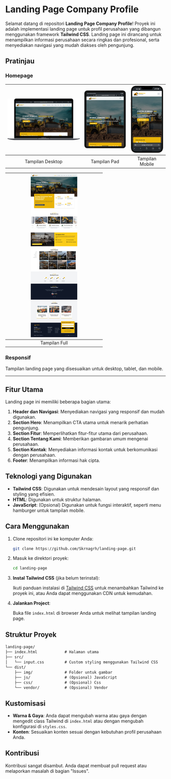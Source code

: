 # Landing Page Company Profile

Selamat datang di repositori **Landing Page Company Profile**! Proyek ini adalah implementasi landing page untuk profil perusahaan yang dibangun menggunakan framework **Tailwind CSS**. Landing page ini dirancang untuk menampilkan informasi perusahaan secara ringkas dan profesional, serta menyediakan navigasi yang mudah diakses oleh pengunjung.

## Pratinjau

### Homepage

| <img src="/dist/img/tampilan/1.png" alt="Desktop" width="100%"> | <img src="/dist/img/tampilan/2.png" alt="Pad" width="100%"> | <img src="/dist/img/tampilan/3.png" alt="Mobile" width="100%"> |
| :-------------------------------------------------------------: | :---------------------------------------------------------: | :------------------------------------------------------------: |
|                        Tampilan Desktop                         |                        Tampilan Pad                         |                        Tampilan Mobile                         |

| <img src="/dist/img/tampilan/4.png" alt="Full" width="50%"> |
| :---------------------------------------------------------: |
|                        Tampilan Full                        |

### Responsif

Tampilan landing page yang disesuaikan untuk desktop, tablet, dan mobile.

---

## Fitur Utama

Landing page ini memiliki beberapa bagian utama:

1. **Header dan Navigasi**: Menyediakan navigasi yang responsif dan mudah digunakan.
2. **Section Hero**: Menampilkan CTA utama untuk menarik perhatian pengunjung.
3. **Section Fitur**: Memperlihatkan fitur-fitur utama dari perusahaan.
4. **Section Tentang Kami**: Memberikan gambaran umum mengenai perusahaan.
5. **Section Kontak**: Menyediakan informasi kontak untuk berkomunikasi dengan perusahaan.
6. **Footer**: Menampilkan informasi hak cipta.

## Teknologi yang Digunakan

- **Tailwind CSS**: Digunakan untuk mendesain layout yang responsif dan styling yang efisien.
- **HTML**: Digunakan untuk struktur halaman.
- **JavaScript**: (Opsional) Digunakan untuk fungsi interaktif, seperti menu hamburger untuk tampilan mobile.

## Cara Menggunakan

1. Clone repositori ini ke komputer Anda:

   ```bash
   git clone https://github.com/Skrnagrh/landing-page.git
   ```

2. Masuk ke direktori proyek:

   ```bash
   cd landing-page
   ```

3. **Instal Tailwind CSS** (jika belum terinstal):

   Ikuti panduan instalasi di [Tailwind CSS](https://tailwindcss.com/docs/installation) untuk menambahkan Tailwind ke proyek ini, atau Anda dapat menggunakan CDN untuk kemudahan.

4. **Jalankan Project**:

   Buka file `index.html` di browser Anda untuk melihat tampilan landing page.

## Struktur Proyek

```
landing-page/
├── index.html            # Halaman utama
├── src/
│   └── input.css         # Custom styling menggunakan Tailwind CSS
└── dist/
    ├── img/              # Folder untuk gambar
    ├── js/               # (Opsional) JavaScript
    ├── css/              # (Opsional) Css
    └── vendor/           # (Opsional) Vendor
```

## Kustomisasi

- **Warna & Gaya**: Anda dapat mengubah warna atau gaya dengan mengedit class Tailwind di `index.html` atau dengan mengubah konfigurasi di `styles.css`.
- **Konten**: Sesuaikan konten sesuai dengan kebutuhan profil perusahaan Anda.

## Kontribusi

Kontribusi sangat disambut. Anda dapat membuat pull request atau melaporkan masalah di bagian "Issues".
